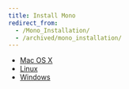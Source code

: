 ```yaml
---
title: Install Mono
redirect_from:
  - /Mono_Installation/
  - /archived/mono_installation/
---
```


- [Mac OS X](/docs/getting-started/install/mac/)
- [Linux](/docs/getting-started/install/linux/)
- [Windows](/docs/getting-started/install/windows/)
